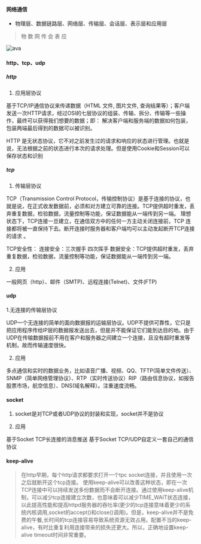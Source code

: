 #### 网络通信

- 物理层、数据链路层、网络层、传输层、会话层、表示层和应用层

> 物 数 网 传 会 表 应

![ava](https://upload-images.jianshu.io/upload_images/1813550-9d67e614033da43d?imageMogr2/auto-orient/strip|imageView2/2/w/808/format/webp)

#### http、tcp、udp

##### http
1. 应用层协议

基于TCP/IP通信协议来传递数据（HTML 文件, 图片文件, 查询结果等）；客户端发送一次HTTP请求，经过OSI的七层协议的组装、传输、拆分、传输等一些操作，最终可以获得我们想要的数据；即： 解决客户端和服务端的数据如何包装，包装两端最后得到的数据可以被识别。

HTTP 是无状态协议，它不对之前发生过的请求和响应的状态进行管理。也就是说，无法根据之前的状态进行本次的请求处理。但是使用Cookie和Session可以保存状态和识别

##### tcp
1. 传输层协议

TCP（Transmission Control Protocol，传输控制协议）是基于连接的协议，也就是说，在正式收发数据前，必须和对方建立可靠的连接。TCP提供超时重发，丢弃重复数据，检验数据，流量控制等功能，保证数据能从一端传到另一端。 理想状态下，TCP连接一旦建立，在通信双方中的任何一方主动关闭连接前，TCP 连接都将被一直保持下去。断开连接时服务器和客户端均可以主动发起断开TCP连接的请求 。

TCP安全性：
连接安全：三次握手 四次挥手
数据安全：TCP提供超时重发，丢弃重复数据，检验数据，流量控制等功能，保证数据能从一端传到另一端。

2. 应用

一般网页（http）、邮件（SMTP)、远程连接(Telnet)、文件(FTP)

#### udp
1.无连接的传输层协议

UDP一个无连接的简单的面向数据报的运输层协议。UDP不提供可靠性，它只是把应用程序传给IP层的数据报发送出去，但是并不能保证它们能到达目的地。由于UDP在传输数据报前不用在客户和服务器之间建立一个连接，且没有超时重发等机制，故而传输速度很快。

2. 应用

多点通信和实时的数据业务，比如语音广播、视频、QQ、TFTP(简单文件传送）、SNMP（简单网络管理协议）、RTP（实时传送协议）RIP（路由信息协议，如报告股票市场，航空信息）、DNS(域名解释）。注重速度流畅。


#### socket

1. socket是对TCP或者UDP协议的封装和实现，socket并不是协议

2. 应用

基于Socket TCP长连接的消息推送
基于Socket TCP/UDP自定义一套自己的通信协议

#### keep-alive

> 在http早期，每个http请求都要求打开一个tpc socket连接，并且使用一次之后就断开这个tcp连接。
使用keep-alive可以改善这种状态，即在一次TCP连接中可以持续发送多份数据而不会断开连接。通过使用keep-alive机制，可以减少tcp连接建立次数，也意味着可以减少TIME_WAIT状态连接，以此提高性能和提高httpd服务器的吞吐率(更少的tcp连接意味着更少的系统内核调用,socket的accept()和close()调用)。但是，keep-alive并不是免费的午餐,长时间的tcp连接容易导致系统资源无效占用。配置不当的keep-alive，有时比重复利用连接带来的损失还更大。所以，正确地设置keep-alive timeout时间非常重要。
